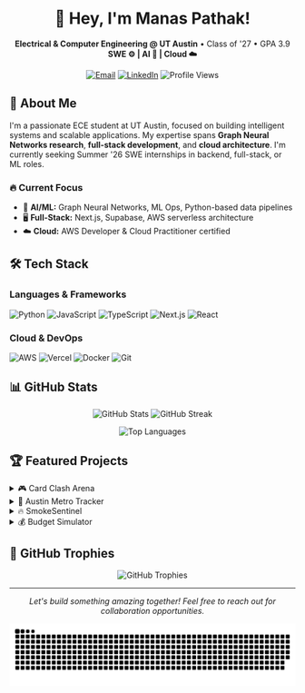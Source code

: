 # <h1 align="center">👋 Hey, I'm Manas Pathak!</h1>

<p align="center">
  <b>Electrical & Computer Engineering @ UT Austin</b> • Class of '27 • GPA 3.9<br>
  <b>SWE ⚙️ | AI 🤖 | Cloud ☁️</b>
</p>

<p align="center">
  <a href="mailto:manaspathak@utexas.edu"><img src="https://img.shields.io/badge/Email-D14836?style=for-the-badge&logo=gmail&logoColor=white" alt="Email"></a>
  <a href="https://linkedin.com/in/manas-pathak"><img src="https://img.shields.io/badge/LinkedIn-0077B5?style=for-the-badge&logo=linkedin&logoColor=white" alt="LinkedIn"></a>
  <img src="https://komarev.com/ghpvc/?username=Manas2006&style=flat-square" alt="Profile Views">
</p>

## 🚀 About Me

I'm a passionate ECE student at UT Austin, focused on building intelligent systems and scalable applications. My expertise spans **Graph Neural Networks research**, **full-stack development**, and **cloud architecture**. I'm currently seeking Summer '26 SWE internships in backend, full-stack, or ML roles.

### 🔥 Current Focus
- 🧠 **AI/ML:** Graph Neural Networks, ML Ops, Python-based data pipelines
- 🖥️ **Full-Stack:** Next.js, Supabase, AWS serverless architecture
- ☁️ **Cloud:** AWS Developer & Cloud Practitioner certified

## 🛠️ Tech Stack

### Languages & Frameworks
![Python](https://img.shields.io/badge/Python-3776AB?style=for-the-badge&logo=python&logoColor=white)
![JavaScript](https://img.shields.io/badge/JavaScript-F7DF1E?style=for-the-badge&logo=javascript&logoColor=black)
![TypeScript](https://img.shields.io/badge/TypeScript-007ACC?style=for-the-badge&logo=typescript&logoColor=white)
![Next.js](https://img.shields.io/badge/Next.js-000000?style=for-the-badge&logo=next.js&logoColor=white)
![React](https://img.shields.io/badge/React-20232A?style=for-the-badge&logo=react&logoColor=61DAFB)

### Cloud & DevOps
![AWS](https://img.shields.io/badge/AWS-232F3E?style=for-the-badge&logo=amazon-aws&logoColor=white)
![Vercel](https://img.shields.io/badge/Vercel-000000?style=for-the-badge&logo=vercel&logoColor=white)
![Docker](https://img.shields.io/badge/Docker-2496ED?style=for-the-badge&logo=docker&logoColor=white)
![Git](https://img.shields.io/badge/Git-F05032?style=for-the-badge&logo=git&logoColor=white)

## 📊 GitHub Stats

<p align="center">
  <img src="https://github-readme-stats.vercel.app/api?username=Manas2006&show_icons=true&rank_icon=github&theme=radical" alt="GitHub Stats">
  <img src="https://streak-stats.demolab.com?user=Manas2006&theme=radical&date_format=M%20j%5B%2C%20Y%5D" alt="GitHub Streak">
</p>

<p align="center">
  <img src="https://github-readme-stats.vercel.app/api/top-langs/?username=Manas2006&layout=compact&hide=html,css&theme=radical" alt="Top Languages">
</p>

## 🏆 Featured Projects

<details>
<summary>🎮 Card Clash Arena</summary>

![Langs](https://github-readme-stats.vercel.app/api/top-langs/?username=Manas2006&repo=card-clash-arena&layout=donut&theme=radical)

Next.js/Tailwind multiplayer card game deployed on Vercel with serverless architecture.
</details>

<details>
<summary>🚌 Austin Metro Tracker</summary>

![Langs](https://github-readme-stats.vercel.app/api/top-langs/?username=Manas2006&repo=austin-metro-tracker&layout=donut&theme=radical)

Real-time bus tracking app using Transit API & Mapbox for live route visualization.
</details>

<details>
<summary>🔥 SmokeSentinel</summary>

![Langs](https://github-readme-stats.vercel.app/api/top-langs/?username=Manas2006&repo=smoke-sentinel&layout=donut&theme=radical)

Wildfire air-quality prediction pipeline using NASA FIRMS & NOAA data.
</details>

<details>
<summary>💰 Budget Simulator</summary>

![Langs](https://github-readme-stats.vercel.app/api/top-langs/?username=Manas2006&repo=budget-simulator&layout=donut&theme=radical)

Cost-of-living calculator with Zillow API integration for real estate data.
</details>

## 🏅 GitHub Trophies

<p align="center">
  <img src="https://github-profile-trophy.vercel.app/?username=Manas2006&theme=darkhub&no-frame=true" alt="GitHub Trophies">
</p>

---

<p align="center">
  <i>Let's build something amazing together! Feel free to reach out for collaboration opportunities.</i>
</p>

<p align="center">
  <picture>
    <source media="(prefers-color-scheme: dark)" srcset="https://raw.githubusercontent.com/Manas2006/Manas2006/output/github-contribution-grid-snake-dark.svg">
    <source media="(prefers-color-scheme: light)" srcset="https://raw.githubusercontent.com/Manas2006/Manas2006/output/github-contribution-grid-snake.svg">
    <img alt="github contribution grid snake animation" src="https://raw.githubusercontent.com/Manas2006/Manas2006/output/github-contribution-grid-snake.svg">
  </picture>
</p>
